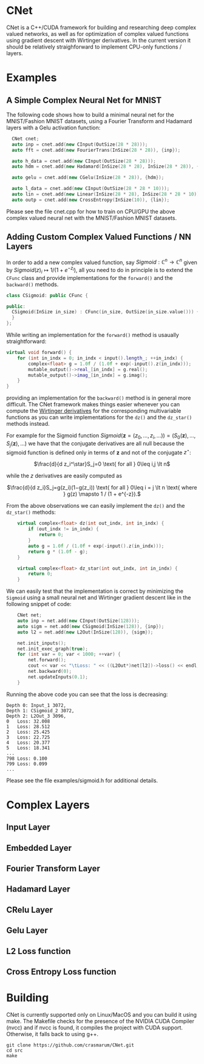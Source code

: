 # CNet

CNet is a C++/CUDA framework for building and researching deep complex valued networks, as well as for optimization of complex valued functions using  gradient descent with Wirtinger derivatives. In the current version it should be relatively straighforward to implement CPU-only functions / layers.

# Examples

## A Simple Complex Neural Net for MNIST

The following code shows how to build a minimal neural net for the MNIST/Fashion MNIST datasets, using a Fourier Transform and Hadamard layers with a Gelu activation function:
```c++
  CNet cnet;
  auto inp = cnet.add(new CInput(OutSize(28 * 28)));
  auto fft = cnet.add(new FourierTrans(InSize(28 * 28)), {inp});

  auto h_data = cnet.add(new CInput(OutSize(28 * 28)));
  auto hdm = cnet.add(new Hadamard(InSize(28 * 28), InSize(28 * 28)), {fft, h_data});

  auto gelu = cnet.add(new CGelu(InSize(28 * 28)), {hdm});

  auto l_data = cnet.add(new CInput(OutSize(28 * 28 * 10)));
  auto lin = cnet.add(new Linear(InSize(28 * 28), InSize(28 * 28 * 10)), {gelu, l_data});
  auto outp = cnet.add(new CrossEntropy(InSize(10)), {lin});

```

Please see the file cnet.cpp for how to train on CPU/GPU the above complex valued neural net with the MNIST/Fashion MNIST datasets.

## Adding Custom Complex Valued Functions / NN Layers

In order to add a new complex valued function, say $Sigmoid : \mathbb C^n \to \mathbb C^n$ given by $Sigmoid(z)_i \mapsto 1 / (1 + e^{-z_i}),$
all you need to do in principle is to extend the `CFunc` class and provide implementations for the `forward()` and the `backward()` methods.

```c++
class CSigmoid: public CFunc {

public:
  CSigmoid(InSize in_size) : CFunc(in_size, OutSize(in_size.value())) {
  }
};
```
While writing an implementation for the `forward()` method is usaually straightforward:
```c++
virtual void forward() {
    for (int in_indx = 0; in_indx < input().length_; ++in_indx) {
        complex<float> g = 1.0f / (1.0f + exp(-input().z(in_indx)));
        mutable_output()->real_[in_indx] = g.real();
        mutable_output()->imag_[in_indx] = g.imag();
    }
}
```
providing an implementation for the `backward()` method is in general more difficult. The CNet framework makes things easier whenever you can compute
the [Wirtinger derivatives](https://en.wikipedia.org/wiki/Wirtinger_derivatives) for the corresponding multivariable functions as you can
write implementations for the `dz()` and the `dz_star()` methods instead.

For example for the Sigmoid function 
$Sigmoid\big(\textbf{z} = (z_0,\dots, z_i, \dots)\big)=\big(S_0(\textbf{z}),\dots,S_j(\textbf{z}),\dots\big)$
we have that the conjugate derivatives are all null because the sigmoid function is defined only in terms of $\textbf{z}$ and not of the conjugate $z^\star$:
<p align="center">
$\frac{d}{d z_i^\star}S_j=0 \text{ for all } 0\leq i,j \lt n$ 
</p>

while the $z$ derivatives are easily computed as 

<p align="center">
$\frac{d}{d z_i}S_j=g(z_i)(1−g(z_i)) \text{ for all } 0\leq i = j \lt n \text{ where } g(z) \mapsto 1 / (1 + e^{-z}).$ 
</p>

From the above observations we can easily implement the `dz()` and the `dz_star()` methods:

```c++
    virtual complex<float> dz(int out_indx, int in_indx) {
        if (out_indx != in_indx) {
            return 0;
        }
        auto g = 1.0f / (1.0f + exp(-input().z(in_indx)));
        return g * (1.0f - g);
    }

    virtual complex<float> dz_star(int out_indx, int in_indx) {
        return 0;
    }
```

We can easily test that the implementation is correct by minimizing the `Sigmoid` using a small neural net and Wirtinger gradient descent like in the 
following snippet of code:

```c++
	CNet net;
	auto inp = net.add(new CInput(OutSize(128)));
	auto sigm = net.add(new CSigmoid(InSize(128)), {inp});
	auto l2 = net.add(new L2Out(InSize(128)), {sigm});

	net.init_inputs();
	net.init_exec_graph(true);
	for (int var = 0; var < 1000; ++var) {
		net.forward();
		cout << var << "\tLoss: " << ((L2Out*)net[l2])->loss() << endl;
		net.backward(0);
		net.updateInputs(0.1);
	}
```

Running the above code you can see that the loss is decreasing:

```
Depth 0: Input_1 3072, 
Depth 1: CSigmoid_2 3072, 
Depth 2: L2Out_3 3096, 
0	Loss: 32.008
1	Loss: 28.512
2	Loss: 25.425
3	Loss: 22.725
4	Loss: 20.377
5	Loss: 18.341
...
798	Loss: 0.100
799	Loss: 0.099
...
```

Please see the file examples/sigmoid.h for additional details.

# Complex Layers

## Input Layer

## Embedded Layer

## Fourier Transform Layer

## Hadamard Layer

## CRelu Layer

## Gelu Layer

## L2 Loss function

## Cross Entropy Loss function

# Building

CNet is currently supported only on Linux/MacOS and you can build it using make. 
The Makefile checks for the presence of the NVIDIA CUDA Compiler (nvcc) and if nvcc is found, it compiles the project with CUDA support.
Otherwise, it falls back to using g++.

```
git clone https://github.com/crasmarum/CNet.git
cd src
make
```


